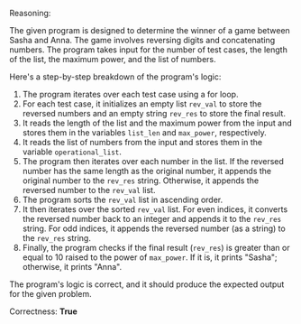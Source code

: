 Reasoning:

The given program is designed to determine the winner of a game between Sasha and Anna. The game involves reversing digits and concatenating numbers. The program takes input for the number of test cases, the length of the list, the maximum power, and the list of numbers.

Here's a step-by-step breakdown of the program's logic:

1.  The program iterates over each test case using a for loop.
2.  For each test case, it initializes an empty list `rev_val` to store the reversed numbers and an empty string `rev_res` to store the final result.
3.  It reads the length of the list and the maximum power from the input and stores them in the variables `list_len` and `max_power`, respectively.
4.  It reads the list of numbers from the input and stores them in the variable `operational_list`.
5.  The program then iterates over each number in the list. If the reversed number has the same length as the original number, it appends the original number to the `rev_res` string. Otherwise, it appends the reversed number to the `rev_val` list.
6.  The program sorts the `rev_val` list in ascending order.
7.  It then iterates over the sorted `rev_val` list. For even indices, it converts the reversed number back to an integer and appends it to the `rev_res` string. For odd indices, it appends the reversed number (as a string) to the `rev_res` string.
8.  Finally, the program checks if the final result (`rev_res`) is greater than or equal to 10 raised to the power of `max_power`. If it is, it prints "Sasha"; otherwise, it prints "Anna".

The program's logic is correct, and it should produce the expected output for the given problem.

Correctness: **True**